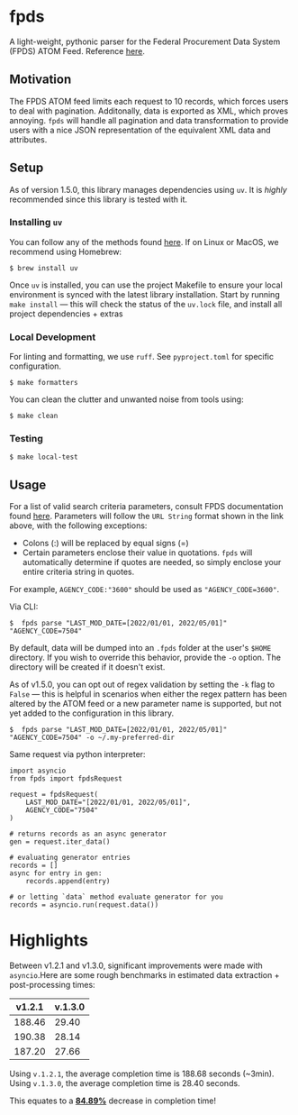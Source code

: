 # fpds
A light-weight, pythonic parser for the Federal Procurement Data System (FPDS) ATOM Feed.
Reference [here](https://www.fpds.gov/fpdsng_cms/index.php/en/).


## Motivation
The FPDS ATOM feed limits each request to 10 records, which forces users to deal with pagination. Additonally, data is exported as XML, which proves annoying. `fpds` will handle all pagination and data
transformation to provide users with a nice JSON representation of the
equivalent XML data and attributes.


## Setup
As of version 1.5.0, this library manages dependencies using `uv`. It is
_highly_ recommended since this library is tested with it.


### Installing `uv`

You can follow any of the methods found [here](https://docs.astral.sh/uv/getting-started/installation/). If on Linux or MacOS, we recommend using Homebrew:

```
$ brew install uv
```

Once `uv` is installed, you can use the project Makefile to ensure your local environment is synced with the latest library installation. Start by running `make install` — this will check the status of the `uv.lock` file, and install all project dependencies + extras

### Local Development

For linting and formatting, we use `ruff`. See `pyproject.toml`
for specific configuration.

```
$ make formatters
```

You can clean the clutter and unwanted noise from tools using:

```
$ make clean
```

### Testing
```
$ make local-test
```

## Usage
For a list of valid search criteria parameters, consult FPDS documentation
found [here](https://www.fpds.gov/wiki/index.php/Atom_Feed_Usage). Parameters
will follow the `URL String` format shown in the link above, with the
following exceptions:

 + Colons (:) will be replaced by equal signs (=)
 + Certain parameters enclose their value in quotations. `fpds` will
automatically determine if quotes are needed, so simply enclose your
entire criteria string in quotes.

 For example, `AGENCY_CODE:"3600"` should be used as `"AGENCY_CODE=3600"`.

Via CLI:
```
$  fpds parse "LAST_MOD_DATE=[2022/01/01, 2022/05/01]" "AGENCY_CODE=7504"
```

By default, data will be dumped into an `.fpds` folder at the user's
`$HOME` directory. If you wish to override this behavior, provide the `-o`
option. The directory will be created if it doesn't exist.

As of v1.5.0, you can opt out of regex validation by setting the `-k` flag
to `False` — this is helpful in scenarios when either the regex pattern has
been altered by the ATOM feed or a new parameter name is supported, but not
yet added to the configuration in this library.

```
$  fpds parse "LAST_MOD_DATE=[2022/01/01, 2022/05/01]" "AGENCY_CODE=7504" -o ~/.my-preferred-dir
```

Same request via python interpreter:
```
import asyncio
from fpds import fpdsRequest

request = fpdsRequest(
    LAST_MOD_DATE="[2022/01/01, 2022/05/01]",
    AGENCY_CODE="7504"
)

# returns records as an async generator
gen = request.iter_data()

# evaluating generator entries
records = []
async for entry in gen:
    records.append(entry)

# or letting `data` method evaluate generator for you
records = asyncio.run(request.data())
```


# Highlights

Between v1.2.1 and v1.3.0, significant improvements were made with `asyncio`.Here are some rough benchmarks in estimated data extraction + post-processing
times:

| v1.2.1 | v.1.3.0 |
-------- | --------
188.46   | 29.40
190.38   | 28.14
187.20   | 27.66

Using `v.1.2.1`, the average completion time is 188.68 seconds (~3min).
Using `v.1.3.0`, the average completion time is 28.40 seconds.

This equates to a <u>**84.89%**</u> decrease in completion time!
